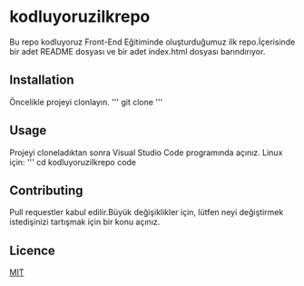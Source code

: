 # kodluyoruzilkrepo
Bu repo kodluyoruz Front-End Eğitiminde oluşturduğumuz ilk repo.İçerisinde bir adet README dosyası ve bir adet index.html dosyası barındırıyor.
## Installation
Öncelikle projeyi clonlayın.
'''
git clone 
'''
## Usage
Projeyi cloneladıktan sonra Visual Studio Code programında açınız.
Linux için:
'''
cd kodluyoruzilkrepo
code


## Contributing
Pull requestler kabul edilir.Büyük değişiklikler için, lütfen neyi değiştirmek istedişinizi tartışmak için bir konu açınız.
## Licence
[MIT](https://choosealicense.com/licenses/mit/)

